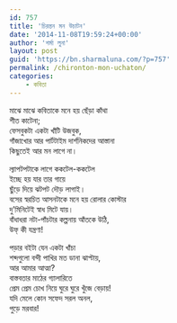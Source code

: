 ```yaml
---
id: 757
title: 'চিরন্তন মন উচাটন'
date: '2014-11-08T19:59:24+00:00'
author: 'শর্মা লুনা'
layout: post
guid: 'https://bn.sharmaluna.com/?p=757'
permalink: /chironton-mon-uchaton/
categories:
    - কবিতা
---
```


মাঝে মাঝে কবিতাকে মনে হয় ছেঁড়া কাঁথা  
শীত কাটেনা;  
ফেসবুকটা একটা খাঁটি উজবুক,  
গাঁজাখোর আর পার্টটাইম দার্শনিকদের আস্তানা  
কিছুতেই আর মন লাগে না।

ল্যাপটপটাকে লাগে ককটেল-ককটেল  
ইচ্ছে হয় যার তার গায়ে  
ছুঁড়ে দিয়ে ঝটপট দৌড় লাগাই।  
বসের স্বরচিত আসনটাকে মনে হয় রোলার কোস্টার  
দু’মিনিটেই স্বাধ মিটে যায়।  
বাঁধাধরা নটা-পাঁচটার কল্পনায় আঁতকে উঠি,  
উফ্ কী যন্ত্রণা!

পড়ার বইটা যেন একটা খাঁচা  
শব্দগুলো বন্দী পাখির মত ডানা ঝাপ্টায়,  
আর আমার আত্মা?  
বাস্তবতার মাঠের গ্যালারিতে  
প্রেম প্রেম চোখ নিয়ে ঘুরে ঘুরে খুঁজে বেড়ায়!  
যদি মেলে কোন সফেদ সরল অনল,  
পুড়ে মরবার!